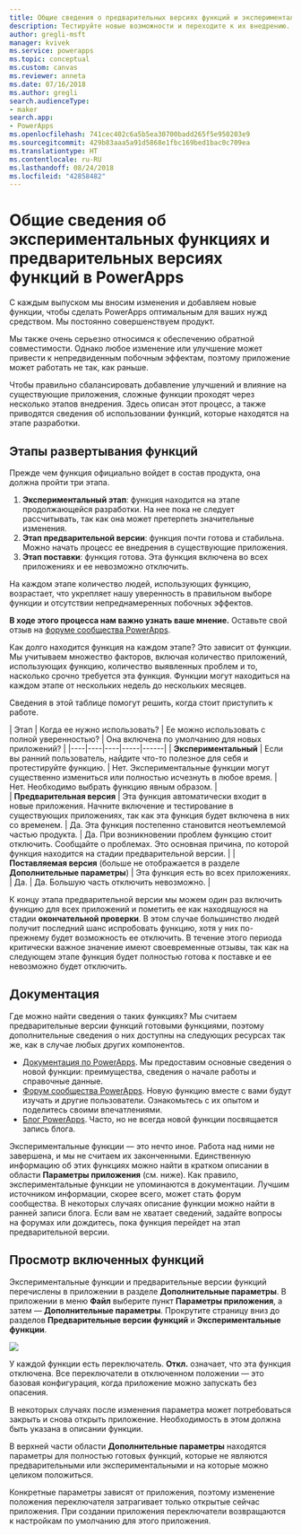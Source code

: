 ```yaml
---
title: Общие сведения о предварительных версиях функций и экспериментальных функциях | Документация Майкрософт
description: Тестируйте новые возможности и переходите к их внедрению.
author: gregli-msft
manager: kvivek
ms.service: powerapps
ms.topic: conceptual
ms.custom: canvas
ms.reviewer: anneta
ms.date: 07/16/2018
ms.author: gregli
search.audienceType:
- maker
search.app:
- PowerApps
ms.openlocfilehash: 741cec402c6a5b5ea30700badd265f5e950203e9
ms.sourcegitcommit: 429b83aaa5a91d5868e1fbc169bed1bac0c709ea
ms.translationtype: HT
ms.contentlocale: ru-RU
ms.lasthandoff: 08/24/2018
ms.locfileid: "42858482"
---
```

# <a name="understand-experimental-and-preview-features-in-powerapps"></a>Общие сведения об экспериментальных функциях и предварительных версиях функций в PowerApps

С каждым выпуском мы вносим изменения и добавляем новые функции, чтобы сделать PowerApps оптимальным для ваших нужд средством. Мы постоянно совершенствуем продукт.  

Мы также очень серьезно относимся к обеспечению обратной совместимости. Однако любое изменение или улучшение может привести к непредвиденным побочным эффектам, поэтому приложение может работать не так, как раньше.

Чтобы правильно сбалансировать добавление улучшений и влияние на существующие приложения, сложные функции проходят через несколько этапов внедрения. Здесь описан этот процесс, а также приводятся сведения об использовании функций, которые находятся на этапе разработки.

## <a name="feature-roll-out-stages"></a>Этапы развертывания функций

Прежде чем функция официально войдет в состав продукта, она должна пройти три этапа.

1. **Экспериментальный этап**: функция находится на этапе продолжающейся разработки. На нее пока не следует рассчитывать, так как она может претерпеть значительные изменения.
1. **Этап предварительной версии**: функция почти готова и стабильна. Можно начать процесс ее внедрения в существующие приложения.
1. **Этап поставки**: функция готова. Эта функция включена во всех приложениях и ее невозможно отключить.

На каждом этапе количество людей, использующих функцию, возрастает, что укрепляет нашу уверенность в правильном выборе функции и отсутствии непреднамеренных побочных эффектов.

**В ходе этого процесса нам важно узнать ваше мнение.**  Оставьте свой отзыв на [форуме сообщества PowerApps](https://powerusers.microsoft.com/t5/PowerApps-Community/ct-p/PowerApps1).

Как долго находится функция на каждом этапе? Это зависит от функции. Мы учитываем множество факторов, включая количество приложений, использующих функцию, количество выявленных проблем и то, насколько срочно требуется эта функция. Функции могут находиться на каждом этапе от нескольких недель до нескольких месяцев.

Сведения в этой таблице помогут решить, когда стоит приступить к работе. 

| Этап | Когда ее нужно использовать? | Ее можно использовать с полной уверенностью? | Она включена по умолчанию для новых приложений? | 
|----|----|----|-----|------|
| **Экспериментальный** | Если вы ранний пользователь, найдите что-то полезное для себя и протестируйте функцию. | Нет.  Экспериментальные функции могут существенно измениться или полностью исчезнуть в любое время. | Нет. Необходимо выбрать функцию явным образом.  |  
| **Предварительная версия** | Эта функция автоматически входит в новые приложения.  Начните включение и тестирование в существующих приложениях, так как эта функция будет включена в них со временем. | Да. Эта функция постепенно становится неотъемлемой частью продукта.  | Да. При возникновении проблем функцию стоит отключить.  Сообщайте о проблемах. Это основная причина, по которой функция находится на стадии предварительной версии. | 
| **Поставляемая версия** (больше не отображается в разделе **Дополнительные параметры**) | Эта функция есть во всех приложениях. | Да. | Да.  Большую часть отключить невозможно.  |  

К концу этапа предварительной версии мы можем один раз включить функцию для всех приложений и пометить ее как находящуюся на стадии **окончательной проверки**.  В этом случае большинство людей получит последний шанс испробовать функцию, хотя у них по-прежнему будет возможность ее отключить. В течение этого периода критически важное значение имеют своевременные отзывы, так как на следующем этапе функция будет полностью готова к поставке и ее невозможно будет отключить.  

## <a name="documentation"></a>Документация

Где можно найти сведения о таких функциях?  Мы считаем предварительные версии функций готовыми функциями, поэтому дополнительные сведения о них доступны на следующих ресурсах так же, как в случае любых других компонентов. 
- [Документация по PowerApps](https://docs.microsoft.com/powerapps/maker/canvas-apps/getting-started). Мы предоставим основные сведения о новой функции: преимущества, сведения о начале работы и справочные данные.
- [Форум сообщества PowerApps](https://powerusers.microsoft.com/t5/PowerApps-Community/ct-p/PowerApps1).  Новую функцию вместе с вами будут изучать и другие пользователи. Ознакомьтесь с их опытом и поделитесь своими впечатлениями.
- [Блог PowerApps](https://powerapps.microsoft.com/blog/).  Часто, но не всегда новой функции посвящается запись блога.

Экспериментальные функции — это нечто иное.  Работа над ними не завершена, и мы не считаем их законченными. Единственную информацию об этих функциях можно найти в кратком описании в области **Параметры приложения** (см. ниже). Как правило, экспериментальные функции не упоминаются в документации. Лучшим источником информации, скорее всего, может стать форум сообщества.  В некоторых случаях описание функции можно найти в ранней записи блога.  Если вам не хватает сведений, задайте вопросы на форумах или дождитесь, пока функция перейдет на этап предварительной версии.

## <a name="controlling-which-features-are-enabled"></a>Просмотр включенных функций

Экспериментальные функции и предварительные версии функций перечислены в приложении в разделе **Дополнительные параметры**.  В приложении в меню **Файл** выберите пункт **Параметры приложения**, а затем — **Дополнительные параметры**. Прокрутите страницу вниз до разделов **Предварительные версии функций** и **Экспериментальные функции**.

![](media/working-with-experimental/advanced-settings.png)

У каждой функции есть переключатель.  **Откл.** означает, что эта функция отключена.  Все переключатели в отключенном положении — это базовая конфигурация, когда приложение можно запускать без опасения.

В некоторых случаях после изменения параметра может потребоваться закрыть и снова открыть приложение.  Необходимость в этом должна быть указана в описании функции.

В верхней части области **Дополнительные параметры** находятся параметры для полностью готовых функций, которые не являются предварительными или экспериментальными и на которые можно целиком положиться. 

Конкретные параметры зависят от приложения, поэтому изменение положения переключателя затрагивает только открытые сейчас приложения. При создании приложения переключатели возвращаются к настройкам по умолчанию для этого приложения.
